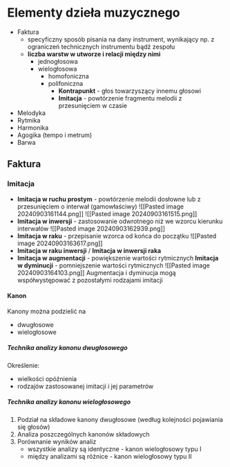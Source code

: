 # Elementy dzieła muzycznego
  - Faktura
    - specyficzny sposób pisania na dany instrument, wynikający np. z ograniczeń technicznych instrumentu bądź zespołu
    - **liczba warstw w utworze i relacji między nimi**
      - jednogłosowa
      - wielogłosowa
	      - homofoniczna
	      - polifoniczna
			- **Kontrapunkt** - głos towarzyszący innemu głosowi
			- **Imitacja** - powtórzenie fragmentu melodii z przesunięciem w czasie
- Melodyka
- Rytmika
- Harmonika
- Agogika (tempo i metrum)
- Barwa

## Faktura
### Imitacja
- **Imitacja w ruchu prostym** - powtórzenie melodii dosłowne lub z przesunięciem o interwał (gamowłaściwy)
	![[Pasted image 20240903161144.png]]
	![[Pasted image 20240903161515.png]]
- **Imitacja w inwersji** - zastosowanie odwrotnego niż we wzorcu kierunku interwałów
	![[Pasted image 20240903162939.png]]
- **Imitacja w raku** - przepisanie wzorca od końca do początku
	![[Pasted image 20240903163617.png]]
- **Imitacja w raku inwersji** / **Imitacja w inwersji raka**
-  **Imitacja w augmentacji** - powiększenie wartości rytmicznych
  **Imitacja w dyminucji** - pomniejszenie wartości rytmicznych
  ![[Pasted image 20240903164103.png]]
  Augmentacja i dyminucja mogą współwystępować z pozostałymi rodzajami imitacji
#### Kanon
Kanony można podzielić na
- dwugłosowe
- wielogłosowe
##### Technika analizy kanonu dwugłosowego
Określenie:
- wielkości opóźnienia
- rodzajów zastosowanej imitacji i jej parametrów
##### Technika analizy kanonu wielogłosowego
1. Podział na składowe kanony dwugłosowe (według kolejności pojawiania się głosów)
2. Analiza poszczególnych kanonów składowych
3. Porównanie wyników analiz
	- wszystkie analizy są identyczne - kanon wielogłosowy typu I
	- między analizami są różnice - kanon wielogłosowy typu II